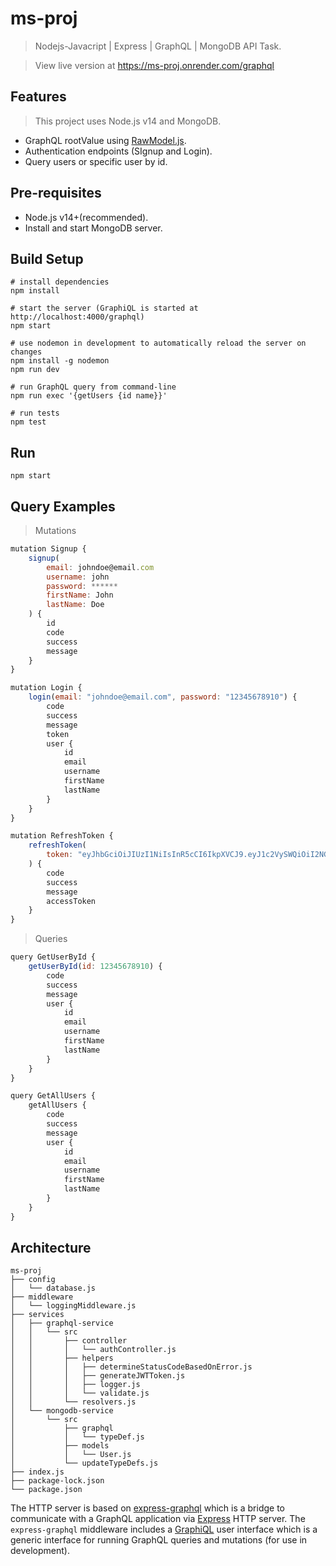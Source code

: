 # ms-proj

> Nodejs-Javacript | Express | GraphQL | MongoDB API Task.

> View live version at https://ms-proj.onrender.com/graphql

## Features

> This project uses Node.js v14 and MongoDB.

- GraphQL rootValue using [RawModel.js](https://github.com/xpepermint/rawmodeljs).
- Authentication endpoints (SIgnup and Login).
- Query users or specific user by id.

## Pre-requisites

- Node.js v14+(recommended).
- Install and start MongoDB server.

## Build Setup

```
# install dependencies
npm install

# start the server (GraphiQL is started at http://localhost:4000/graphql)
npm start

# use nodemon in development to automatically reload the server on changes
npm install -g nodemon
npm run dev

# run GraphQL query from command-line
npm run exec '{getUsers {id name}}'

# run tests
npm test
```

## Run

`npm start`

## Query Examples

> Mutations

```js
mutation Signup {
    signup(
        email: johndoe@email.com
        username: john
        password: ******
        firstName: John
        lastName: Doe
    ) {
        id
        code
        success
        message
    }
}
```

```js
mutation Login {
    login(email: "johndoe@email.com", password: "12345678910") {
        code
        success
        message
        token
        user {
            id
            email
            username
            firstName
            lastName
        }
    }
}
```

```js
mutation RefreshToken {
    refreshToken(
        token: "eyJhbGciOiJIUzI1NiIsInR5cCI6IkpXVCJ9.eyJ1c2VySWQiOiI2NGZjNjRlMzJmNjcxZGI4ODNhMGY1M2IiLCJpYXQiOjE2OTQyOTIzMDUsImV4cCI6MTY5NDI5NTkwNX0.hZgwm5rSzVtkk5pgBI35WnUbtPfUjMzvgZyPBvUpLcU"
    ) {
        code
        success
        message
        accessToken
    }
}
```

> Queries

```js
query GetUserById {
    getUserById(id: 12345678910) {
        code
        success
        message
        user {
            id
            email
            username
            firstName
            lastName
        }
    }
}
```

```js
query GetAllUsers {
    getAllUsers {
        code
        success
        message
        user {
            id
            email
            username
            firstName
            lastName
        }
    }
}

```

## Architecture

```
ms-proj
├── config
│   └── database.js
├── middleware
│   └── loggingMiddleware.js
├── services
│   ├── graphql-service
│   │   └── src
│   │       ├── controller
│   │       │   └── authController.js
│   │       ├── helpers
│   │       │   ├── determineStatusCodeBasedOnError.js
│   │       │   ├── generateJWTToken.js
│   │       │   ├── logger.js
│   │       │   └── validate.js
│   │       └── resolvers.js
│   └── mongodb-service
│       └── src
│           ├── graphql
│           │   └── typeDef.js
│           ├── models
│           │   └── User.js
│           └── updateTypeDefs.js
├── index.js
├── package-lock.json
└── package.json

```

The HTTP server is based on [express-graphql](https://github.com/graphql/express-graphql) which is a bridge to communicate with a GraphQL application via [Express](http://expressjs.com/) HTTP server. The `express-graphql` middleware includes a [GraphiQL](https://github.com/graphql/graphiql) user interface which is a generic interface for running GraphQL queries and mutations (for use in development).
